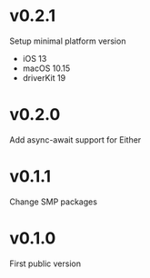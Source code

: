 # v0.2.1
Setup minimal platform version
 - iOS 13
 - macOS 10.15
 - driverKit 19

# v0.2.0
Add async-await support for Either

# v0.1.1
Change SMP packages

# v0.1.0
First public version
